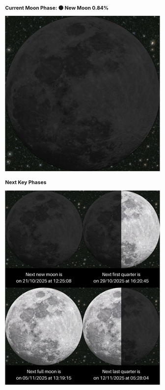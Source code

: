 ### Current Moon Phase: 🌑 New Moon 0.84%
![Moon Phase](moonphase.png)
### Next Key Phases
![Gallery](gallery.png)